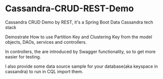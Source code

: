 # Cassandra-CRUD-REST-Demo
Cassandra CRUD Demo by REST, it's a Spring Boot Data Cassandra tech stack

Demostrate How to use Partition Key and Clustering Key from the model objects, DAOs, services and controllers.

In controllers, the are introduced by Swagger functionality, so to get more easier for testing.

I also provide some data source sample for your database(aka keyspace in cassandra) to run in CQL import them.
